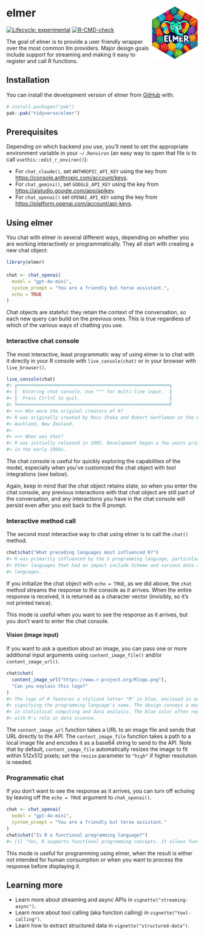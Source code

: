
<!-- README.md is generated from README.Rmd. Please edit that file -->

# elmer <a href="https://elmer.tidyverse.org"><img src="man/figures/logo.png" align="right" height="138" alt="elmer website" /></a>

<!-- badges: start -->

[![Lifecycle:
experimental](https://img.shields.io/badge/lifecycle-experimental-orange.svg)](https://lifecycle.r-lib.org/articles/stages.html#experimental)
[![R-CMD-check](https://github.com/tidyverse/elmer/actions/workflows/R-CMD-check.yaml/badge.svg)](https://github.com/tidyverse/elmer/actions/workflows/R-CMD-check.yaml)
<!-- badges: end -->

The goal of elmer is to provide a user friendly wrapper over the most
common llm providers. Major design goals include support for streaming
and making it easy to register and call R functions.

## Installation

You can install the development version of elmer from
[GitHub](https://github.com/) with:

``` r
# install.packages("pak")
pak::pak("tidyverse/elmer")
```

## Prerequisites

Depending on which backend you use, you’ll need to set the appropriate
environment variable in your `~/.Renviron` (an easy way to open that
file is to call `usethis::edit_r_environ()`):

- For `chat_claude()`, set `ANTHROPIC_API_KEY` using the key from
  <https://console.anthropic.com/account/keys>.
- For `chat_gemini()`, set `GOOGLE_API_KEY` using the key from
  <https://aistudio.google.com/app/apikey>.
- For `chat_openai()` set `OPENAI_API_KEY` using the key from
  <https://platform.openai.com/account/api-keys>.

## Using elmer

You chat with elmer in several different ways, depending on whether you
are working interactively or programmatically. They all start with
creating a new chat object:

``` r
library(elmer)

chat <- chat_openai(
  model = "gpt-4o-mini",
  system_prompt = "You are a friendly but terse assistant.",
  echo = TRUE
)
```

Chat objects are stateful: they retain the context of the conversation,
so each new query can build on the previous ones. This is true
regardless of which of the various ways of chatting you use.

### Interactive chat console

The most interactive, least programmatic way of using elmer is to chat
with it directly in your R console with `live_console(chat)` or in your
browser with `live_browser()`.

``` r
live_console(chat)
#> ╔════════════════════════════════════════════════════════╗
#> ║  Entering chat console. Use """ for multi-line input.  ║
#> ║  Press Ctrl+C to quit.                                 ║
#> ╚════════════════════════════════════════════════════════╝
#> >>> Who were the original creators of R?
#> R was originally created by Ross Ihaka and Robert Gentleman at the University of
#> Auckland, New Zealand.
#>
#> >>> When was that?
#> R was initially released in 1995. Development began a few years prior to that,
#> in the early 1990s.
```

The chat console is useful for quickly exploring the capabilities of the
model, especially when you’ve customized the chat object with tool
integrations (see below).

Again, keep in mind that the chat object retains state, so when you
enter the chat console, any previous interactions with that chat object
are still part of the conversation, and any interactions you have in the
chat console will persist even after you exit back to the R prompt.

### Interactive method call

The second most interactive way to chat using elmer is to call the
`chat()` method.

``` r
chat$chat("What preceding languages most influenced R?")
#> R was primarily influenced by the S programming language, particularly S-PLUS.
#> Other languages that had an impact include Scheme and various data analysis
#> languages.
```

If you initialize the chat object with `echo = TRUE`, as we did above,
the `chat` method streams the response to the console as it arrives.
When the entire response is received, it is returned as a character
vector (invisibly, so it’s not printed twice).

This mode is useful when you want to see the response as it arrives, but
you don’t want to enter the chat console.

#### Vision (image input)

If you want to ask a question about an image, you can pass one or more
additional input arguments using `content_image_file()` and/or
`content_image_url()`.

``` r
chat$chat(
  content_image_url("https://www.r-project.org/Rlogo.png"),
  "Can you explain this logo?"
)
#> The logo of R features a stylized letter "R" in blue, enclosed in an oval shape that resembles the letter "O,"
#> signifying the programming language's name. The design conveys a modern and professional look, reflecting its use
#> in statistical computing and data analysis. The blue color often represents trust and reliability, which aligns
#> with R's role in data science.
```

The `content_image_url` function takes a URL to an image file and sends
that URL directly to the API. The `content_image_file` function takes a
path to a local image file and encodes it as a base64 string to send to
the API. Note that by default, `content_image_file` automatically
resizes the image to fit within 512x512 pixels; set the `resize`
parameter to `"high"` if higher resolution is needed.

### Programmatic chat

If you don’t want to see the response as it arrives, you can turn off
echoing by leaving off the `echo = TRUE` argument to `chat_openai()`.

``` r
chat <- chat_openai(
  model = "gpt-4o-mini",
  system_prompt = "You are a friendly but terse assistant."
)
chat$chat("Is R a functional programming language?")
#> [1] "Yes, R supports functional programming concepts. It allows functions to be first-class objects, supports higher-order functions, and encourages the use of functions as core components of code. However, it also supports procedural and object-oriented programming styles."
```

This mode is useful for programming using elmer, when the result is
either not intended for human consumption or when you want to process
the response before displaying it.

## Learning more

- Learn more about streaming and async APIs in
  `vignette("streaming-async")`.
- Learn more about tool calling (aka function calling) in
  `vignette("tool-calling")`.
- Learn how to extract structured data in `vignette("structured-data")`.
